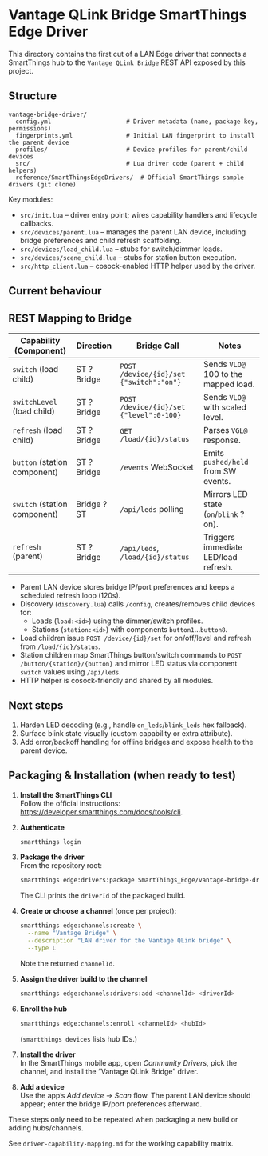 # Vantage QLink Bridge SmartThings Edge Driver

This directory contains the first cut of a LAN Edge driver that connects a SmartThings hub to the `Vantage QLink Bridge` REST API exposed by this project.

## Structure

```
vantage-bridge-driver/
  config.yml                     # Driver metadata (name, package key, permissions)
  fingerprints.yml               # Initial LAN fingerprint to install the parent device
  profiles/                      # Device profiles for parent/child devices
  src/                           # Lua driver code (parent + child helpers)
  reference/SmartThingsEdgeDrivers/  # Official SmartThings sample drivers (git clone)
```

Key modules:

* `src/init.lua` – driver entry point; wires capability handlers and lifecycle callbacks.
* `src/devices/parent.lua` – manages the parent LAN device, including bridge preferences and child refresh scaffolding.
* `src/devices/load_child.lua` – stubs for switch/dimmer loads.
* `src/devices/scene_child.lua` – stubs for station button execution.
* `src/http_client.lua` – cosock-enabled HTTP helper used by the driver.

## Current behaviour

## REST Mapping to Bridge
| Capability (Component) | Direction | Bridge Call | Notes |
|------------------------|-----------|-------------|-------|
| `switch` (load child) | ST ? Bridge | `POST /device/{id}/set {"switch":"on"}` | Sends `VLO@` 100 to the mapped load. |
| `switchLevel` (load child) | ST ? Bridge | `POST /device/{id}/set {"level":0-100}` | Sends `VLO@` with scaled level. |
| `refresh` (load child) | ST ? Bridge | `GET /load/{id}/status` | Parses `VGL@` response. |
| `button` (station component) | ST ? Bridge | `/events` WebSocket | Emits `pushed/held` from SW events. |
| `switch` (station component) | Bridge ? ST | `/api/leds` polling | Mirrors LED state (`on`/`blink` ? on). |
| `refresh` (parent) | ST ? Bridge | `/api/leds`, `/load/{id}/status` | Triggers immediate LED/load refresh. |


* Parent LAN device stores bridge IP/port preferences and keeps a scheduled refresh loop (120s).
* Discovery (`discovery.lua`) calls `/config`, creates/removes child devices for:
  * Loads (`load:<id>`) using the dimmer/switch profiles.
  * Stations (`station:<id>`) with components `button1`…`button8`.
* Load children issue `POST /device/{id}/set` for on/off/level and refresh from `/load/{id}/status`.
* Station children map SmartThings button/switch commands to `POST /button/{station}/{button}` and mirror LED status via component `switch` values using `/api/leds`.
* HTTP helper is cosock-friendly and shared by all modules.

## Next steps

1. Harden LED decoding (e.g., handle `on_leds`/`blink_leds` hex fallback).
2. Surface blink state visually (custom capability or extra attribute).
3. Add error/backoff handling for offline bridges and expose health to the parent device.

## Packaging & Installation (when ready to test)

1. **Install the SmartThings CLI**  
   Follow the official instructions: <https://developer.smartthings.com/docs/tools/cli>.

2. **Authenticate**  
   ```bash
   smartthings login
   ```

3. **Package the driver**  
   From the repository root:
   ```bash
   smartthings edge:drivers:package SmartThings_Edge/vantage-bridge-driver
   ```
   The CLI prints the `driverId` of the packaged build.

4. **Create or choose a channel** (once per project):
   ```bash
   smartthings edge:channels:create \
     --name "Vantage Bridge" \
     --description "LAN driver for the Vantage QLink bridge" \
     --type L
   ```
   Note the returned `channelId`.

5. **Assign the driver build to the channel**  
   ```bash
   smartthings edge:channels:drivers:add <channelId> <driverId>
   ```

6. **Enroll the hub**  
   ```bash
   smartthings edge:channels:enroll <channelId> <hubId>
   ```
   (`smartthings devices` lists hub IDs.)

7. **Install the driver**  
   In the SmartThings mobile app, open *Community Drivers*, pick the channel, and install the “Vantage QLink Bridge” driver.

8. **Add a device**  
   Use the app’s *Add device* → *Scan* flow. The parent LAN device should appear; enter the bridge IP/port preferences afterward.

These steps only need to be repeated when packaging a new build or adding hubs/channels.

See `driver-capability-mapping.md` for the working capability matrix.
